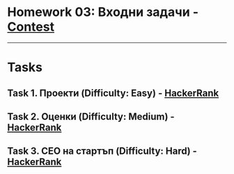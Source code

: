 # Homework 03: Входни задачи - [Contest](<https://www.hackerrank.com/contests/sda-hw-3-2023/challenges>)

---

# Tasks

## Task 1. Проекти (Difficulty: Easy) - [HackerRank](<https://www.hackerrank.com/contests/sda-hw-3-2023/challenges/-8>)

## Task 2. Оценки (Difficulty: Medium) - [HackerRank](<https://www.hackerrank.com/contests/sda-hw-3-2023/challenges/challenge-2675>)

## Task 3. CEO на стартъп (Difficulty: Hard) - [HackerRank](<https://www.hackerrank.com/contests/sda-hw-3-2023/challenges/challenge-3670>)


